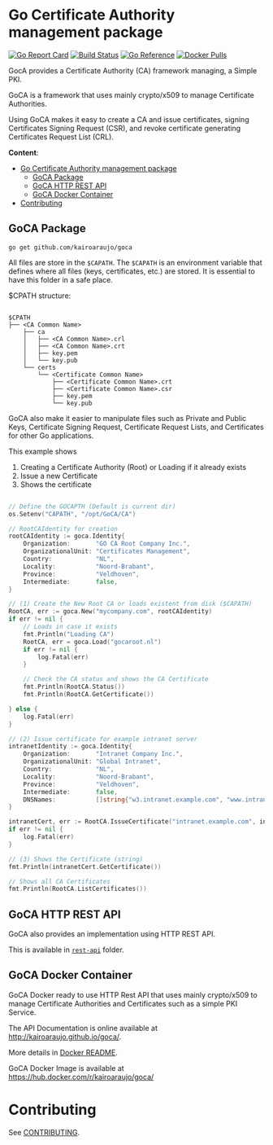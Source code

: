 # Go Certificate Authority management package

[![Go Report Card](https://goreportcard.com/badge/github.com/kairoaraujo/goca)](https://goreportcard.com/report/github.com/kairoaraujo/goca)
[![Build Status](https://github.com/kairoaraujo/goca/workflows/tests/badge.svg)](https://github.com/kairoaraujo/goca/actions)
[![Go Reference](https://pkg.go.dev/badge/github.com/kairoaraujo/goca.svg)](https://pkg.go.dev/github.com/kairoaraujo/goca)
[![Docker Pulls](https://img.shields.io/docker/pulls/kairoaraujo/goca.svg?maxAge=604800)](https://hub.docker.com/r/kairoaraujo/goca/)


GocA provides a Certificate Authority (CA) framework managing, a Simple PKI.

GoCA is a framework that uses mainly crypto/x509 to manage Certificate
Authorities.

Using GoCA makes it easy to create a CA and issue certificates, signing
Certificates Signing Request (CSR), and revoke certificate generating
Certificates Request List (CRL).

**Content**:

- [Go Certificate Authority management package](#go-certificate-authority-management-package)
  - [GoCA Package](#goca-package)
  - [GoCA HTTP REST API](#goca-http-rest-api)
  - [GoCA Docker Container](#goca-docker-container)
- [Contributing](#contributing)

## GoCA Package

```shell
go get github.com/kairoaraujo/goca
```

All files are store in the ``$CAPATH``. The ``$CAPATH`` is an environment
variable that defines where all files (keys, certificates, etc.) are stored.
It is essential to have this folder in a safe place.

$CPATH structure:

```shell

$CPATH
├── <CA Common Name>
    ├── ca
    │   ├── <CA Common Name>.crl
    │   ├── <CA Common Name>.crt
    │   ├── key.pem
    │   └── key.pub
    └── certs
        └── <Certificate Common Name>
            ├── <Certificate Common Name>.crt
            ├── <Certificate Common Name>.csr
            ├── key.pem
            └── key.pub
```

GoCA also make it easier to manipulate files such as Private and Public Keys,
Certificate Signing Request, Certificate Request Lists, and Certificates
for other Go applications.


This example shows

1. Creating a Certificate Authority (Root) or Loading if it already exists
2. Issue a new Certificate
3. Shows the certificate

```go

// Define the GOCAPTH (Default is current dir)
os.Setenv("CAPATH", "/opt/GoCA/CA")

// RootCAIdentity for creation
rootCAIdentity := goca.Identity{
    Organization:       "GO CA Root Company Inc.",
    OrganizationalUnit: "Certificates Management",
    Country:            "NL",
    Locality:           "Noord-Brabant",
    Province:           "Veldhoven",
    Intermediate:       false,
}

// (1) Create the New Root CA or loads existent from disk ($CAPATH)
RootCA, err := goca.New("mycompany.com", rootCAIdentity)
if err != nil {
    // Loads in case it exists
    fmt.Println("Loading CA")
    RootCA, err = goca.Load("gocaroot.nl")
    if err != nil {
        log.Fatal(err)
    }

    // Check the CA status and shows the CA Certificate
    fmt.Println(RootCA.Status())
    fmt.Println(RootCA.GetCertificate())

} else {
    log.Fatal(err)
}

// (2) Issue certificate for example intranet server
intranetIdentity := goca.Identity{
    Organization:       "Intranet Company Inc.",
    OrganizationalUnit: "Global Intranet",
    Country:            "NL",
    Locality:           "Noord-Brabant",
    Province:           "Veldhoven",
    Intermediate:       false,
    DNSNames:           []string{"w3.intranet.example.com", "www.intranet.example.com"},
}

intranetCert, err := RootCA.IssueCertificate("intranet.example.com", intranetIdentity)
if err != nil {
    log.Fatal(err)
}

// (3) Shows the Certificate (string)
fmt.Println(intranetCert.GetCertificate())

// Shows all CA Certificates
fmt.Println(RootCA.ListCertificates())
```

## GoCA HTTP REST API

GoCA also provides an implementation using HTTP REST API.

This is available in [``rest-api``](rest-api/) folder.

## GoCA Docker Container

GoCA Docker ready to use HTTP Rest API that uses mainly crypto/x509 to manage Certificate Authorities and Certificates such
as a simple PKI Service.

The API Documentation is online available at http://kairoaraujo.github.io/goca/.

More details in [Docker README](DOCKER_README.md).

GoCA Docker Image is available at https://hub.docker.com/r/kairoaraujo/goca/

# Contributing

See [CONTRIBUTING](CONTRIBUTING.md).
